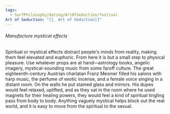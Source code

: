 ```yaml
---
tags:
  - SurfPhilosophy/dating/ArtOfSeduction/festival
Art of Seduction: "[[_ Art of Seduction]]"
---
```



###### Manufacture mystical effects
Spiritual or mystical effects distract people's minds from reality, making them feel elevated and euphoric. From here it is but a small step to physical pleasure. Use whatever props are at hand—astrology books, angelic imagery, mystical-sounding music from some faroff culture. The great eighteenth-century Austrian charlatan Franz Mesmer filled his salons with harp music, the perfume of exotic incense, and a female voice singing in a distant room. On the walls he put stained glass and mirrors. His dupes would feel relaxed, uplifted, and as they sat in the room where he used magnets for their healing powers, they would feel a kind of spiritual tingling pass from body to body. Anything vaguely mystical helps block out the real world, and it is easy to move from the spiritual to the sexual.